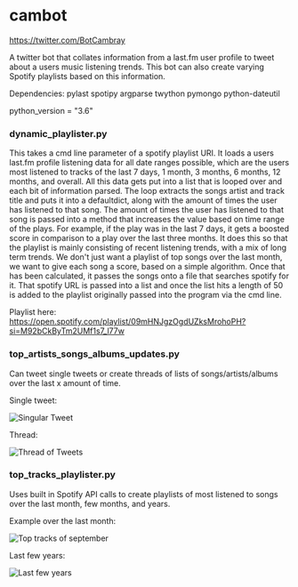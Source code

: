# cambot

https://twitter.com/BotCambray

A twitter bot that collates information from a last.fm user profile to tweet about a users music listening trends. This bot can also create varying Spotify playlists based on this information.

Dependencies:
pylast
spotipy
argparse
twython
pymongo
python-dateutil

python_version = "3.6"

### dynamic_playlister.py

This takes a cmd line parameter of a spotify playlist URI. It loads a users last.fm profile listening data for all date ranges possible, which are the users most listened to tracks of the last 7 days, 1 month, 3 months, 6 months, 12 months, and overall. All this data gets put into a list that is looped over and each bit of information parsed. The loop extracts the songs artist and track title and puts it into a defaultdict, along with the amount of times the user has listened to that song. The amount of times the user has listened to that song is passed into a method that increases the value based on time range of the plays. For example, if the play was in the last 7 days, it gets a boosted score in comparison to a play over the last three months. It does this so that the playlist is mainly consisting of recent listening trends, with a mix of long term trends. We don't just want a playlist of top songs over the last month, we want to give each song a score, based on a simple algorithm.
Once that has been calculated, it passes the songs onto a file that searches spotify for it. That spotify URL is passed into a list and once the list hits a length of 50 is added to the playlist originally passed into the program via the cmd line.

Playlist here: https://open.spotify.com/playlist/09mHNJgzOgdUZksMrohoPH?si=M92bCkByTm2UMf1s7_l77w

### top_artists_songs_albums_updates.py	
Can tweet single tweets or create threads of lists of songs/artists/albums over the last x amount of time.

Single tweet:

![Singular Tweet](https://raw.githubusercontent.com/ryancambray/cambot/master/examples/cambotexample.JPG)

Thread:

![Thread of Tweets](https://github.com/ryancambray/cambot/blob/master/examples/thread.JPG?raw=true)

### top_tracks_playlister.py
Uses built in Spotify API calls to create playlists of most listened to songs over the last month, few months, and years.

Example over the last month:

![Top tracks of september](https://github.com/ryancambray/cambot/blob/master/examples/Capture.JPG?raw=true)

Last few years:

![Last few years](https://github.com/ryancambray/cambot/blob/master/examples/years.JPG?raw=true)
